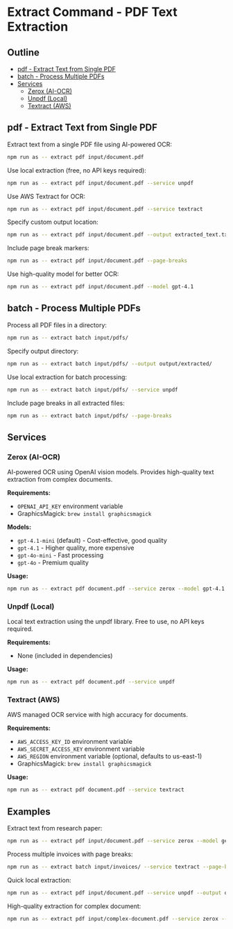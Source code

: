 # Extract Command - PDF Text Extraction

## Outline

- [pdf - Extract Text from Single PDF](#pdf-extract-text-from-single-pdf)
- [batch - Process Multiple PDFs](#batch-process-multiple-pdfs)
- [Services](#services)
  - [Zerox (AI-OCR)](#zerox-ai-ocr)
  - [Unpdf (Local)](#unpdf-local)
  - [Textract (AWS)](#textract-aws)

## pdf - Extract Text from Single PDF

Extract text from a single PDF file using AI-powered OCR:

```bash
npm run as -- extract pdf input/document.pdf
```

Use local extraction (free, no API keys required):

```bash
npm run as -- extract pdf input/document.pdf --service unpdf
```

Use AWS Textract for OCR:

```bash
npm run as -- extract pdf input/document.pdf --service textract
```

Specify custom output location:

```bash
npm run as -- extract pdf input/document.pdf --output extracted_text.txt
```

Include page break markers:

```bash
npm run as -- extract pdf input/document.pdf --page-breaks
```

Use high-quality model for better OCR:

```bash
npm run as -- extract pdf input/document.pdf --model gpt-4.1
```

## batch - Process Multiple PDFs

Process all PDF files in a directory:

```bash
npm run as -- extract batch input/pdfs/
```

Specify output directory:

```bash
npm run as -- extract batch input/pdfs/ --output output/extracted/
```

Use local extraction for batch processing:

```bash
npm run as -- extract batch input/pdfs/ --service unpdf
```

Include page breaks in all extracted files:

```bash
npm run as -- extract batch input/pdfs/ --page-breaks
```

## Services

### Zerox (AI-OCR)

AI-powered OCR using OpenAI vision models. Provides high-quality text extraction from complex documents.

**Requirements:**
- `OPENAI_API_KEY` environment variable
- GraphicsMagick: `brew install graphicsmagick`

**Models:**
- `gpt-4.1-mini` (default) - Cost-effective, good quality
- `gpt-4.1` - Higher quality, more expensive
- `gpt-4o-mini` - Fast processing
- `gpt-4o` - Premium quality

**Usage:**
```bash
npm run as -- extract pdf document.pdf --service zerox --model gpt-4.1
```

### Unpdf (Local)

Local text extraction using the unpdf library. Free to use, no API keys required.

**Requirements:**
- None (included in dependencies)

**Usage:**
```bash
npm run as -- extract pdf document.pdf --service unpdf
```

### Textract (AWS)

AWS managed OCR service with high accuracy for documents.

**Requirements:**
- `AWS_ACCESS_KEY_ID` environment variable
- `AWS_SECRET_ACCESS_KEY` environment variable
- `AWS_REGION` environment variable (optional, defaults to us-east-1)
- GraphicsMagick: `brew install graphicsmagick`

**Usage:**
```bash
npm run as -- extract pdf document.pdf --service textract
```

## Examples

Extract text from research paper:

```bash
npm run as -- extract pdf input/document.pdf --service zerox --model gemini-2.0-flash
```

Process multiple invoices with page breaks:

```bash
npm run as -- extract batch input/invoices/ --service textract --page-breaks
```

Quick local extraction:

```bash
npm run as -- extract pdf input/document.pdf --service unpdf --output quick_extract.txt
```

High-quality extraction for complex document:

```bash
npm run as -- extract pdf input/complex-document.pdf --service zerox --model gpt-4.1 --page-breaks
```